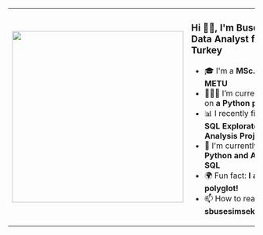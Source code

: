 <table>
  <tr>
    <td>
      <img src="https://i.pinimg.com/originals/e7/26/c7/e726c74ac081eed50feee1433d12c998.gif" width="350">
    </td>
    <td>
      <h3>Hi 👋🏻, I'm Buse, a Junior Data Analyst from Turkey</h3>
      <ul>
        <li>🎓 I'm a <b>MSc. Student at METU</b></li>
        <li>👩🏻‍💻 I’m currently working on <b>a Python project</b></li>
        <li>📊 I recently finished <b>an SQL Exploratory Data Analysis Project</b></li>
        <li>📖 I'm currently learning <b>Python and Advanced SQL</b></li>
        <li>🌍 Fun fact: <b>I am a polyglot!</b></li>
        <li>📫 How to reach me: <b>sbusesimsek@gmail.com</b></li>
      </ul>
    </td>
  </tr>
</table>
